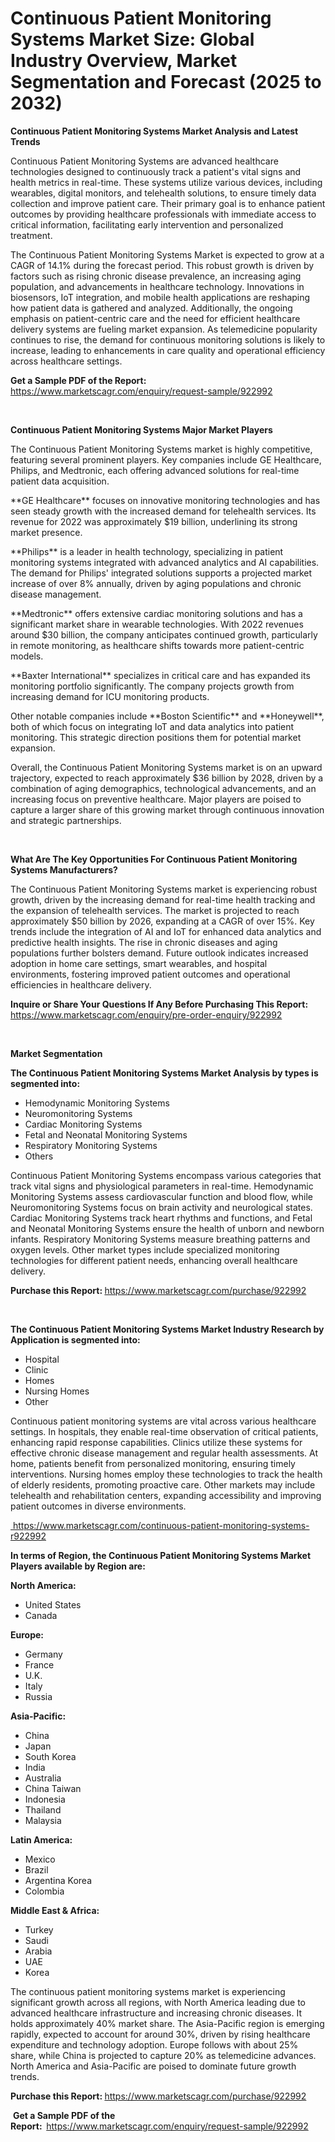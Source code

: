 <p><h1>Continuous Patient Monitoring Systems Market Size: Global Industry Overview, Market Segmentation and Forecast (2025 to 2032)</h1></p><p><strong>Continuous Patient Monitoring Systems Market Analysis and Latest Trends</strong></p>
<p><p>Continuous Patient Monitoring Systems are advanced healthcare technologies designed to continuously track a patient's vital signs and health metrics in real-time. These systems utilize various devices, including wearables, digital monitors, and telehealth solutions, to ensure timely data collection and improve patient care. Their primary goal is to enhance patient outcomes by providing healthcare professionals with immediate access to critical information, facilitating early intervention and personalized treatment.</p><p>The Continuous Patient Monitoring Systems Market is expected to grow at a CAGR of 14.1% during the forecast period. This robust growth is driven by factors such as rising chronic disease prevalence, an increasing aging population, and advancements in healthcare technology. Innovations in biosensors, IoT integration, and mobile health applications are reshaping how patient data is gathered and analyzed. Additionally, the ongoing emphasis on patient-centric care and the need for efficient healthcare delivery systems are fueling market expansion. As telemedicine popularity continues to rise, the demand for continuous monitoring solutions is likely to increase, leading to enhancements in care quality and operational efficiency across healthcare settings.</p></p>
<p><strong>Get a Sample PDF of the Report:&nbsp;</strong> <a href="https://www.marketscagr.com/enquiry/request-sample/922992?utm_campaign=1932&utm_medium=2&utm_source=Github&utm_content=ia&utm_term=14042025&utm_id=continuous-patient-monitoring-systems">https://www.marketscagr.com/enquiry/request-sample/922992</a></p>
<p>&nbsp;</p>
<p><strong>Continuous Patient Monitoring Systems Major Market Players</strong></p>
<p><p>The Continuous Patient Monitoring Systems market is highly competitive, featuring several prominent players. Key companies include GE Healthcare, Philips, and Medtronic, each offering advanced solutions for real-time patient data acquisition.</p><p>**GE Healthcare** focuses on innovative monitoring technologies and has seen steady growth with the increased demand for telehealth services. Its revenue for 2022 was approximately $19 billion, underlining its strong market presence.</p><p>**Philips** is a leader in health technology, specializing in patient monitoring systems integrated with advanced analytics and AI capabilities. The demand for Philips' integrated solutions supports a projected market increase of over 8% annually, driven by aging populations and chronic disease management.</p><p>**Medtronic** offers extensive cardiac monitoring solutions and has a significant market share in wearable technologies. With 2022 revenues around $30 billion, the company anticipates continued growth, particularly in remote monitoring, as healthcare shifts towards more patient-centric models.</p><p>**Baxter International** specializes in critical care and has expanded its monitoring portfolio significantly. The company projects growth from increasing demand for ICU monitoring products.</p><p>Other notable companies include **Boston Scientific** and **Honeywell**, both of which focus on integrating IoT and data analytics into patient monitoring. This strategic direction positions them for potential market expansion.</p><p>Overall, the Continuous Patient Monitoring Systems market is on an upward trajectory, expected to reach approximately $36 billion by 2028, driven by a combination of aging demographics, technological advancements, and an increasing focus on preventive healthcare. Major players are poised to capture a larger share of this growing market through continuous innovation and strategic partnerships.</p></p>
<p>&nbsp;</p>
<p><strong>What Are The Key Opportunities For Continuous Patient Monitoring Systems Manufacturers?</strong></p>
<p><p>The Continuous Patient Monitoring Systems market is experiencing robust growth, driven by the increasing demand for real-time health tracking and the expansion of telehealth services. The market is projected to reach approximately $50 billion by 2026, expanding at a CAGR of over 15%. Key trends include the integration of AI and IoT for enhanced data analytics and predictive health insights. The rise in chronic diseases and aging populations further bolsters demand. Future outlook indicates increased adoption in home care settings, smart wearables, and hospital environments, fostering improved patient outcomes and operational efficiencies in healthcare delivery.</p></p>
<p><strong>Inquire or Share Your Questions If Any Before Purchasing This Report:</strong> <a href="https://www.marketscagr.com/enquiry/pre-order-enquiry/922992?utm_campaign=1932&utm_medium=2&utm_source=Github&utm_content=ia&utm_term=14042025&utm_id=continuous-patient-monitoring-systems">https://www.marketscagr.com/enquiry/pre-order-enquiry/922992</a></p>
<p>&nbsp;</p>
<p><strong>Market Segmentation</strong></p>
<p><strong>The Continuous Patient Monitoring Systems Market Analysis by types is segmented into:</strong></p>
<p><ul><li>Hemodynamic Monitoring Systems</li><li>Neuromonitoring Systems</li><li>Cardiac Monitoring Systems</li><li>Fetal and Neonatal Monitoring Systems</li><li>Respiratory Monitoring Systems</li><li>Others</li></ul></p>
<p><p>Continuous Patient Monitoring Systems encompass various categories that track vital signs and physiological parameters in real-time. Hemodynamic Monitoring Systems assess cardiovascular function and blood flow, while Neuromonitoring Systems focus on brain activity and neurological states. Cardiac Monitoring Systems track heart rhythms and functions, and Fetal and Neonatal Monitoring Systems ensure the health of unborn and newborn infants. Respiratory Monitoring Systems measure breathing patterns and oxygen levels. Other market types include specialized monitoring technologies for different patient needs, enhancing overall healthcare delivery.</p></p>
<p><strong>Purchase this Report:&nbsp;</strong><a href="https://www.marketscagr.com/purchase/922992?utm_campaign=1932&utm_medium=2&utm_source=Github&utm_content=ia&utm_term=14042025&utm_id=continuous-patient-monitoring-systems">https://www.marketscagr.com/purchase/922992</a></p>
<p>&nbsp;</p>
<p><strong>The Continuous Patient Monitoring Systems Market Industry Research by Application is segmented into:</strong></p>
<p><ul><li>Hospital</li><li>Clinic</li><li>Homes</li><li>Nursing Homes</li><li>Other</li></ul></p>
<p><p>Continuous patient monitoring systems are vital across various healthcare settings. In hospitals, they enable real-time observation of critical patients, enhancing rapid response capabilities. Clinics utilize these systems for effective chronic disease management and regular health assessments. At home, patients benefit from personalized monitoring, ensuring timely interventions. Nursing homes employ these technologies to track the health of elderly residents, promoting proactive care. Other markets may include telehealth and rehabilitation centers, expanding accessibility and improving patient outcomes in diverse environments.</p></p>
<p><a href="https://www.marketscagr.com/continuous-patient-monitoring-systems-r922992?utm_campaign=1932&utm_medium=2&utm_source=Github&utm_content=ia&utm_term=14042025&utm_id=continuous-patient-monitoring-systems">&nbsp;https://www.marketscagr.com/continuous-patient-monitoring-systems-r922992</a></p>
<p><strong>In terms of Region, the Continuous Patient Monitoring Systems Market Players available by Region are:</strong></p>
<p>
    <p> <strong> North America: </strong>
        <ul>
            <li>United States</li>
            <li>Canada</li>
        </ul>
        </p> 
    <p> <strong> Europe: </strong>
        <ul>
            <li>Germany</li>
            <li>France</li>
            <li>U.K.</li>
            <li>Italy</li>
            <li>Russia</li>
        </ul>
        </p> 
    <p> <strong> Asia-Pacific: </strong>
        <ul>
            <li>China</li>
            <li>Japan</li>
            <li>South Korea</li>
            <li>India</li>
            <li>Australia</li>
            <li>China Taiwan</li>
            <li>Indonesia</li>
            <li>Thailand</li>
            <li>Malaysia</li>
        </ul>
        </p> 
    <p> <strong> Latin America: </strong>
        <ul>
            <li>Mexico</li>
            <li>Brazil</li>
            <li>Argentina Korea</li>
            <li>Colombia</li>
        </ul>
        </p> 
    <p> <strong> Middle East & Africa: </strong>
        <ul>
            <li>Turkey</li>
            <li>Saudi</li>
            <li>Arabia</li>
            <li>UAE</li>
            <li>Korea</li>
        </ul>
    </p>
    </p>
<p><p>The continuous patient monitoring systems market is experiencing significant growth across all regions, with North America leading due to advanced healthcare infrastructure and increasing chronic diseases. It holds approximately 40% market share. The Asia-Pacific region is emerging rapidly, expected to account for around 30%, driven by rising healthcare expenditure and technology adoption. Europe follows with about 25% share, while China is projected to capture 20% as telemedicine advances. North America and Asia-Pacific are poised to dominate future growth trends.</p></p>
<p><strong>Purchase this Report: </strong><a href="https://www.marketscagr.com/purchase/922992?utm_campaign=1932&utm_medium=2&utm_source=Github&utm_content=ia&utm_term=14042025&utm_id=continuous-patient-monitoring-systems">https://www.marketscagr.com/purchase/922992</a></p>
<p>&nbsp;<strong>Get a Sample PDF of the Report:&nbsp;&nbsp;</strong><a href="https://www.marketscagr.com/enquiry/request-sample/922992?utm_campaign=1932&utm_medium=2&utm_source=Github&utm_content=ia&utm_term=14042025&utm_id=continuous-patient-monitoring-systems">https://www.marketscagr.com/enquiry/request-sample/922992</a></p>
<p><strong></strong></p>
<p><p></p><p></p><p></p></p>
